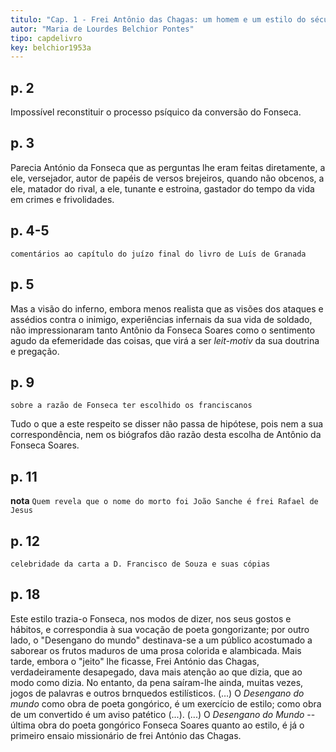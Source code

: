 ```yaml
---
titulo: "Cap. 1 - Frei Antônio das Chagas: um homem e um estilo do século XVII"
autor: "Maria de Lourdes Belchior Pontes"
tipo: capdelivro
key: belchior1953a
---
```


## p. 2

Impossível reconstituir o processo psíquico da conversão do Fonseca.

## p. 3

Parecia António da Fonseca que as perguntas lhe eram feitas diretamente, a ele, versejador, autor de papéis de versos brejeiros, quando não obcenos, a ele, matador do rival, a ele, tunante e estroina, gastador do tempo da vida em crimes e frivolidades.

## p. 4-5

`comentários ao capítulo do juízo final do livro de Luís de Granada`

## p. 5

Mas a visão do inferno, embora menos realista que as visões dos ataques e assédios contra o inimigo, experiências infernais da sua vida de soldado, não impressionaram tanto Antônio da Fonseca Soares como o sentimento agudo da efemeridade das coisas, que virá a ser *leit-motiv* da sua doutrina e pregação.

## p. 9

`sobre a razão de Fonseca ter escolhido os franciscanos`

Tudo o que a este respeito se disser não passa de hipótese, pois nem a sua correspondência, nem os biógrafos dão razão desta escolha de Antônio da Fonseca Soares.

## p. 11

**nota** `Quem revela que o nome do morto foi João Sanche é frei Rafael de Jesus`

## p. 12

`celebridade da carta a D. Francisco de Souza e suas cópias`

## p. 18

Este estilo trazia-o Fonseca, nos modos de dizer, nos seus gostos e hábitos, e correspondia à sua vocação de poeta gongorizante; por outro lado, o "Desengano do mundo" destinava-se a um público acostumado a saborear os frutos maduros de uma prosa colorida e alambicada. Mais tarde, embora o "jeito" lhe ficasse, Frei António das Chagas, verdadeiramente desapegado, dava mais atenção ao que dizia, que ao modo como dizia. No entanto, da pena saíram-lhe ainda, muitas vezes, jogos de palavras e outros brnquedos estilísticos.
(…)
O *Desengano do mundo* como obra de poeta gongórico, é um exercício de estilo; como obra de um convertido é um aviso patético (...).
(...)
O *Desengano do Mundo* -- última obra do poeta gongórico Fonseca Soares quanto ao estilo, é já o primeiro ensaio missionário de frei António das Chagas.

